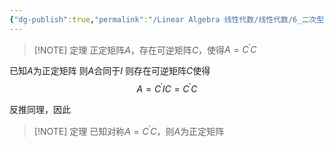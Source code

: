 ```yaml
---
{"dg-publish":true,"permalink":"/Linear Algebra 线性代数/线性代数/6_二次型与矩阵合同/定理：正定矩阵A=C'C/","tags":["定理","线代"]}
---
```




> [!NOTE] 定理
>正定矩阵$A$，存在可逆矩阵$C$，使得$A = C^{\prime}C$

已知$A$为正定矩阵
则$A$合同于$I$
则存在可逆矩阵$C$使得
$$
A = C^{\prime}IC = C^{\prime}C  
$$

反推同理，因此
> [!NOTE] 定理
>已知对称$A = C^{\prime}C$，则$A$为正定矩阵